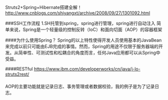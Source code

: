 
Struts2+Spring+Hibernate搭建全解！
http://www.cnblogs.com/shiyangxt/archive/2008/09/27/1301092.html

###SSH工作流程
1.SH托管到spring，spring进行管理，spring进行自动注入
简单来说，Spring是一个轻量级的控制反转（IoC）和面向切面（AOP）的容器框架


####为什么使用Spring？
Spring的以上特性使得开发人员使用基本的JavaBean来完成以前只可能由EJB完成的事情。然而，Spring的用途不仅限于服务器端的开发。从简单性、可测试性和松耦合的角度而言，任何Java应用都可以从Spring中受益。


####RESTful
https://www.ibm.com/developerworks/cn/java/j-lo-struts2rest/

####
AOP的主要功能就是记录日志、事务管理或者数据校验，我的例子是为了记录日志。